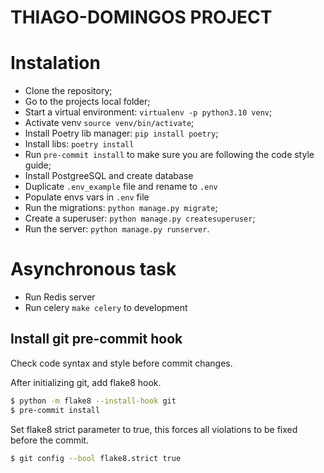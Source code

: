 # THIAGO-DOMINGOS PROJECT

# Instalation

- Clone the repository;
- Go to the projects local folder;
- Start a virtual environment: `virtualenv -p python3.10 venv`;
- Activate venv `source venv/bin/activate`;
- Install Poetry lib manager: `pip install poetry`;
- Install libs: `poetry install`
- Run `pre-commit install` to make sure you are following the code style guide;
- Install PostgreeSQL and create database
- Duplicate `.env_example` file and rename to `.env`
- Populate envs vars in `.env` file
- Run the migrations: `python manage.py migrate`;
- Create a superuser: `python manage.py createsuperuser`;
- Run the server: `python manage.py runserver`.

# Asynchronous task
- Run Redis server
- Run celery `make celery`  to development

## Install git pre-commit hook
Check code syntax and style before commit changes.

After initializing git, add flake8 hook.
```bash
$ python -m flake8 --install-hook git
$ pre-commit install
```

Set flake8 strict parameter to true, this forces all violations to be fixed
before the commit.
```bash
$ git config --bool flake8.strict true
```